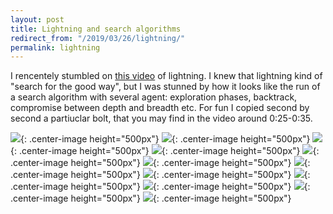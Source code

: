 ```yaml
---
layout: post
title: Lightning and search algorithms
redirect_from: "/2019/03/26/lightning/"
permalink: lightning
---
```


I rencentely stumbled on [this video](https://www.youtube.com/watch?v=nBYZpsbu9ds)
of lightning. I knew that lightning kind of "search for the good way", but 
I was stunned by how it looks like the run of a search algorithm with several 
agent: exploration phases, backtrack, compromise between depth and breadth etc.
For fun I copied second by second a partiuclar bolt, that you may find in the 
video around 0:25-0:35.

![](assets/eclair-1a.png){: .center-image height="500px"}
![](assets/eclair-1b.png){: .center-image height="500px"}
![](assets/eclair-2a.png){: .center-image height="500px"}
![](assets/eclair-2b.png){: .center-image height="500px"}
![](assets/eclair-3a.png){: .center-image height="500px"}
![](assets/eclair-3b.png){: .center-image height="500px"}
![](assets/eclair-4a.png){: .center-image height="500px"}
![](assets/eclair-4b.png){: .center-image height="500px"}
![](assets/eclair-5a.png){: .center-image height="500px"}
![](assets/eclair-5b.png){: .center-image height="500px"}
![](assets/eclair-6a.png){: .center-image height="500px"}
![](assets/eclair-6b.png){: .center-image height="500px"}



